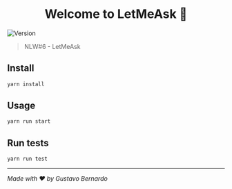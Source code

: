 <h1 align="center">Welcome to LetMeAsk 👋</h1>
<p>
  <img alt="Version" src="https://img.shields.io/badge/version-1.0.0-blue.svg?cacheSeconds=2592000" />
</p>

> NLW#6 - LetMeAsk

## Install

```sh
yarn install
```

## Usage

```sh
yarn run start
```

## Run tests

```sh
yarn run test
```

***

_Made with :heart: by Gustavo Bernardo_
